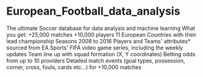 # European_Football_data_analysis
The ultimate Soccer database for data analysis and machine learning What you get:  +25,000 matches +10,000 players 11 European Countries with their lead championship Seasons 2008 to 2016 Players and Teams' attributes* sourced from EA Sports' FIFA video game series, including the weekly updates Team line up with squad formation (X, Y coordinates) Betting odds from up to 10 providers Detailed match events (goal types, possession, corner, cross, fouls, cards etc…) for +10,000 matches
